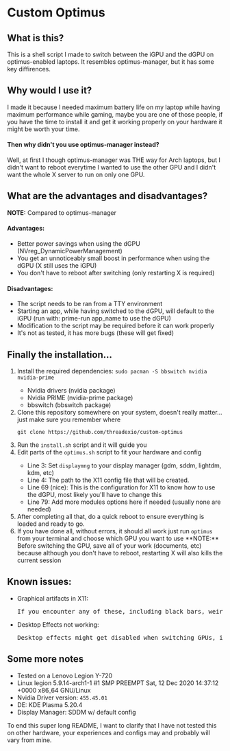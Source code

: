 # Custom Optimus

## What is this?

This is a shell script I made to switch between the iGPU and the dGPU on optimus-enabled laptops. It resembles optimus-manager, but it has some key diffirences.


## Why would I use it?

I made it because I needed maximum battery life on my laptop while having maximum performance while gaming, maybe you are one of those people, if you have the time to install it and get it working properly on your hardware it might be worth your time.

#### Then why didn't you use optimus-manager instead?

Well, at first I though optimus-manager was THE way for Arch laptops, but I didn't want to reboot everytime I wanted to use the other GPU and I didn't want the whole X server to run on only one GPU.

## What are the advantages and disadvantages?

**NOTE:** Compared to optimus-manager


#### Advantages:
<ul>
<li>Better power savings when using the dGPU (NVreg_DynamicPowerManagement)</li>
<li>You get an unnoticeably small boost in performance when using the dGPU (X still uses the iGPU)
<li>You don't have to reboot after switching (only restarting X is required)</li>
</ul>

#### Disadvantages:
<ul>
<li>The script needs to be ran from a TTY environment
<li>Starting an app, while having switched to the dGPU, will default to the iGPU (run with: prime-run app_name to use the dGPU)</li>
<li>Modification to the script may be required before it can work properly</li>
<li>It's not as tested, it has more bugs (these will get fixed)</li>
</ul>

## Finally the installation...
<ol>
<li>Install the required dependencies: <code>sudo pacman -S bbswitch nvidia nvidia-prime</code></li>
<ul>
<li>Nvidia drivers (nvidia package)</li>
<li>Nvidia PRIME (nvidia-prime package)</li>
<li>bbswitch (bbswitch package)</li>
</ul>
<li>Clone this repository somewhere on your system, doesn't really matter... just make sure you remember where</li>
  <pre><code>git clone https://github.com/threadexio/custom-optimus</code></pre>
<li>Run the <code>install.sh</code> script and it will guide you</li>
<li>Edit parts of the <code>optimus.sh</code> script to fit your hardware and config</li>
<ul>
<li>Line 3: Set <code>displaymng</code> to your display manager (gdm, sddm, lightdm, kdm, etc)</li>
<li>Line 4: The path to the X11 config file that will be created.</li>
<li>Line 69 (nice): This is the configuration for X11 to know how to use the dGPU, most likely you'll have to change this</li>
<li>Line 79: Add more modules options here if needed (usually none are needed)</li>
</ul>
<li>After completing all that, do a quick reboot to ensure everything is loaded and ready to go.</li>
<li>If you have done all, without errors, it should all work just run <code>optimus</code> from your terminal and choose which GPU you want to use
**NOTE:** Before switching the GPU, save all of your work (documents, etc) because although you don't have to reboot, restarting X will also kills the current session
</ol>

## Known issues:
<ul>
<li>Graphical artifacts in X11:</li>
<pre>If you encounter any of these, including black bars, weird shapes and more, just switch to the any TTY with Ctrl + Alt + F1-12 and restart your display manager</pre>
<li>Desktop Effects not working:</li>
<pre>Desktop effects might get disabled when switching GPUs, if that happens just restart your compositor (it worked for me in Plasma w/ OpenGL 2.0)</pre>
</ul>

## Some more notes
<ul>
<li>Tested on a Lenovo Legion Y-720</li>
<li>Linux legion 5.9.14-arch1-1 #1 SMP PREEMPT Sat, 12 Dec 2020 14:37:12 +0000 x86_64 GNU/Linux</li>
<li>Nvidia Driver version: <code>455.45.01</code></li>
<li>DE: KDE Plasma 5.20.4</li>
<li>Display Manager: SDDM w/ default config
</ul>
To end this super long README, I want to clarify that I have not tested this on other hardware, your experiences and configs may and probably will vary from mine.
